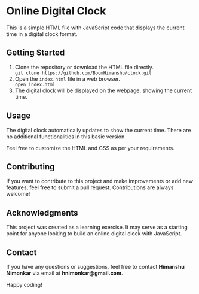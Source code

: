 <!DOCTYPE html>
<html lang="en">
<head>
  <meta charset="UTF-8">
  <meta name="viewport" content="width=device-width, initial-scale=1.0">
  <title>Online Digital Clock - README</title>
</head>
<body>
  <h1>Online Digital Clock</h1>

  <p>This is a simple HTML file with JavaScript code that displays the current time in a digital clock format.</p>

  <h2>Getting Started</h2>

  <ol>
    <li>Clone the repository or download the HTML file directly.</li>
    <code>git clone https://github.com/BoomHimanshu/clock.git</code>
    <li>Open the <code>index.html</code> file in a web browser.</li>
    <code>open index.html</code>
    <li>The digital clock will be displayed on the webpage, showing the current time.</li>
  </ol>

  <h2>Usage</h2>

  <p>The digital clock automatically updates to show the current time. There are no additional functionalities in this basic version.</p>

  <p>Feel free to customize the HTML and CSS as per your requirements.</p>

  <h2>Contributing</h2>

  <p>If you want to contribute to this project and make improvements or add new features, feel free to submit a pull request. Contributions are always welcome!</p>


  <h2>Acknowledgments</h2>

  <p>This project was created as a learning exercise. It may serve as a starting point for anyone looking to build an online digital clock with JavaScript.</p>

  <h2>Contact</h2>

  <p>If you have any questions or suggestions, feel free to contact <strong>Himanshu Nimonkar</strong> via email at <strong>hnimonkar@gmail.com</strong>.</p>

  <p>Happy coding!</p>
</body>
</html>

